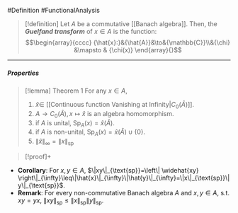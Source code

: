#Definition #FunctionalAnalysis 

> [!definition]
> Let $A$ be a commutative [[Banach algebra]]. Then, the ***Guelfand transform*** of $x\in A$ is the function: $$\begin{array}{cccc} {\hat{x}:}&{\hat{A}}&\to&{\mathbb{C}}\\&{\chi} &\mapsto & {\chi(x)} \end{array}{}$$
---
##### Properties
> [!lemma] Theorem 1
> For any $x\in A$, 
> 1. $\hat{x}\in$ [[Continuous function Vanishing at Infinity|$C_{0}(\hat{A})$]].
> 2. $A\to C_{0}(\hat{A}),x\mapsto \hat{x}$ is an algebra homomorphism.
> 3. if $A$ is unital, $\text{Sp}_{A}(x)=\hat{x}(\hat{A})$.
> 4. if $A$ is non-unital, $\text{Sp}_{A}(x)=\hat{x}(\hat{A})\cup \{ 0 \}$.
> 5. $\|\hat{x}\|_{\infty}=\|x\|_{\text{sp}}$

> [!proof]+
> 
- **Corollary**: For $x,y\in A$, $\|xy\|_{\text{sp}}=\left\| \widehat{xy} \right\|_{\infty}\leq\|\hat{x}\|_{\infty}\|\hat{y}\|_{\infty}=\|x\|_{\text{sp}}\|y\|_{\text{sp}}$.
- **Remark**: For every non-commutative Banach algebra $A$ and $x,y\in A$, s.t. $xy=yx$, $\|xy\|_{\text{sp}}\leq\|x\|_{\text{sp}}\|y\|_{\text{sp}}$.